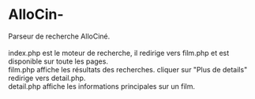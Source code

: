 # AlloCin-
Parseur de recherche AlloCiné.</br></br>
index.php est le moteur de recherche, il redirige vers film.php et est disponible sur toute les pages.</br>
film.php affiche les résultats des recherches. cliquer sur "Plus de details" redirige vers detail.php.</br>
detail.php affiche les informations principales sur un film.
